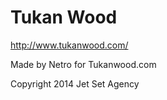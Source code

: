 Tukan Wood
=====

http://www.tukanwood.com/

Made by Netro for Tukanwood.com

Copyright 2014 Jet Set Agency
